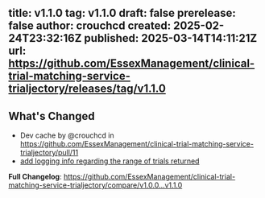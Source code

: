 title:	v1.1.0
tag:	v1.1.0
draft:	false
prerelease:	false
author:	crouchcd
created:	2025-02-24T23:32:16Z
published:	2025-03-14T14:11:21Z
url:	https://github.com/EssexManagement/clinical-trial-matching-service-trialjectory/releases/tag/v1.1.0
--
## What's Changed
* Dev cache by @crouchcd in https://github.com/EssexManagement/clinical-trial-matching-service-trialjectory/pull/11
* [add logging info regarding the range of trials returned](https://github.com/EssexManagement/clinical-trial-matching-service-trialjectory/commit/c316b618f9a4f0417504f877ae34cd2bc473138e)


**Full Changelog**: https://github.com/EssexManagement/clinical-trial-matching-service-trialjectory/compare/v1.0.0...v1.1.0
